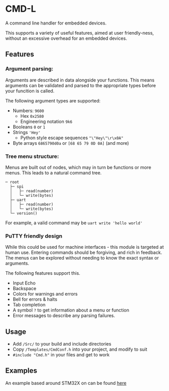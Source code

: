 # CMD-L
A command line handler for embedded devices.

This supports a variety of useful features, aimed at user friendly-ness, without an excessive overhead for an embedded devices.

## Features
### Argument parsing:
Arguments are described in data alongside your functions. This means arguments can be validated and parsed to the appropriate types before your funcition is called.

The following argument types are supported:
* Numbers: `9600`
  * Hex `0x2580`
  * Engineering notation `9k6`
* Booleans `0` or `1`
* Strings `'Hey'`
  * Python style escape sequences `"\"Hey\"\r\x0A"`
* Byte arrays `6865790d0a` or `[68 65 79 0D 0A]` (and more)


### Tree menu structure:
Menus are built out of nodes, which may in turn be functions or more menus. This leads to a natural command tree.

```
─ root
  ├─ spi
  │   ├─ read(number)
  │   └─ write(bytes)
  ├─ uart
  │   ├─ read(number)
  │   └─ write(bytes)
  └─ version()
```

For example, a valid command may be `uart write 'hello world'`

### PuTTY friendly design
While this could be used for machine interfaces - this module is targeted at human use.
Entering commands should be forgiving, and rich in feedback. The menus can be explored without needing to know the exact syntax or arguments.

The following features support this.
* Input Echo
* Backspace
* Colors for warnings and errors
* Bell for errors & halts
* Tab completion
* A symbol `?` to get information about a menu or function
* Error messages to describe any parsing failures.

## Usage
* Add `/Src/` to your build and include directories
* Copy `/Templates/CmdConf.h` into your project, and modify to suit
* `#include "Cmd.h"` in your files and get to work

## Examples
An example based around STM32X on can be found [here](https://github.com/Lambosaurus/cmd-l/blob/main/Examples/main.c)
